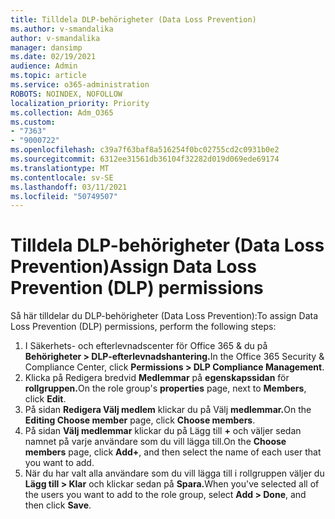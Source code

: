 ```yaml
---
title: Tilldela DLP-behörigheter (Data Loss Prevention)
ms.author: v-smandalika
author: v-smandalika
manager: dansimp
ms.date: 02/19/2021
audience: Admin
ms.topic: article
ms.service: o365-administration
ROBOTS: NOINDEX, NOFOLLOW
localization_priority: Priority
ms.collection: Adm_O365
ms.custom:
- "7363"
- "9000722"
ms.openlocfilehash: c39a7f63baf8a516254f0bc02755cd2c0931b0e2
ms.sourcegitcommit: 6312ee31561db36104f32282d019d069ede69174
ms.translationtype: MT
ms.contentlocale: sv-SE
ms.lasthandoff: 03/11/2021
ms.locfileid: "50749507"
---
```

# <a name="assign-data-loss-prevention-dlp-permissions"></a><span data-ttu-id="c22bb-102">Tilldela DLP-behörigheter (Data Loss Prevention)</span><span class="sxs-lookup"><span data-stu-id="c22bb-102">Assign Data Loss Prevention (DLP) permissions</span></span>

<span data-ttu-id="c22bb-103">Så här tilldelar du DLP-behörigheter (Data Loss Prevention):</span><span class="sxs-lookup"><span data-stu-id="c22bb-103">To assign Data Loss Prevention (DLP) permissions, perform the following steps:</span></span>

1. <span data-ttu-id="c22bb-104">I Säkerhets- och efterlevnadscenter för Office 365 & du på **Behörigheter > DLP-efterlevnadshantering.**</span><span class="sxs-lookup"><span data-stu-id="c22bb-104">In the Office 365 Security & Compliance Center, click **Permissions > DLP Compliance Management**.</span></span>
2. <span data-ttu-id="c22bb-105">Klicka på Redigera bredvid **Medlemmar** på **egenskapssidan** för **rollgruppen.**</span><span class="sxs-lookup"><span data-stu-id="c22bb-105">On the role group's **properties** page, next to **Members**, click **Edit**.</span></span>
3. <span data-ttu-id="c22bb-106">På sidan **Redigera Välj medlem** klickar du på Välj **medlemmar.**</span><span class="sxs-lookup"><span data-stu-id="c22bb-106">On the **Editing Choose member** page, click **Choose members**.</span></span>
4. <span data-ttu-id="c22bb-107">På sidan **Välj medlemmar** klickar du på Lägg till **+** och väljer sedan namnet på varje användare som du vill lägga till.</span><span class="sxs-lookup"><span data-stu-id="c22bb-107">On the **Choose members** page, click **Add+**, and then select the name of each user that you want to add.</span></span>
5. <span data-ttu-id="c22bb-108">När du har valt alla användare som du vill lägga till i rollgruppen väljer du **Lägg till > Klar** och klickar sedan på **Spara.**</span><span class="sxs-lookup"><span data-stu-id="c22bb-108">When you've selected all of the users you want to add to the role group, select **Add > Done**, and then click **Save**.</span></span>
